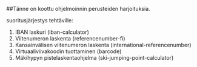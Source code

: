 ##Tänne on koottu ohjelmoinnin perusteiden harjoituksia.

suoritusjärjestys tehtäville:

1. IBAN laskuri (iban-calculator)
2. Viitenumeron laskenta (referencenumber-fi)
3. Kansainvälisen viitenumeron laskenta (international-referencenumber)
4. Virtuaaliviivakoodin tuottaminen (barcode)
5. Mäkihypyn pistelaskentaohjelma (ski-jumping-point-calculator)

